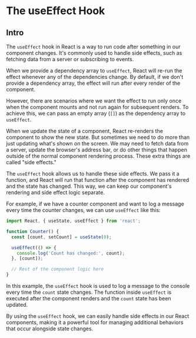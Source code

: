 # The useEffect Hook

## Intro

The `useEffect` hook in React is a way to run code after something in our component changes. It's commonly used to handle side effects, such as fetching data from a server or subscribing to events.

When we provide a dependency array to `useEffect`, React will re-run the effect whenever any of the dependencies change. By default, if we don't provide a dependency array, the effect will run after every render of the component.

However, there are scenarios where we want the effect to run only once when the component mounts and not run again for subsequent renders. To achieve this, we can pass an empty array (`[]`) as the dependency array to `useEffect`.

When we update the state of a component, React re-renders the component to show the new state. But sometimes we need to do more than just updating what's shown on the screen. We may need to fetch data from a server, update the browser's address bar, or do other things that happen outside of the normal component rendering process. These extra things are called "side effects."

The `useEffect` hook allows us to handle these side effects. We pass it a function, and React will run that function after the component has rendered and the state has changed. This way, we can keep our component's rendering and side effect logic separate.

For example, if we have a counter component and want to log a message every time the counter changes, we can use `useEffect` like this:

```javascript
import React, { useState, useEffect } from 'react';

function Counter() {
  const [count, setCount] = useState(0);

  useEffect(() => {
    console.log('Count has changed:', count);
  }, [count]);

  // Rest of the component logic here
}
```

In this example, the `useEffect` hook is used to log a message to the console every time the `count` state changes. The function inside `useEffect` is executed after the component renders and the `count` state has been updated.

By using the `useEffect` hook, we can easily handle side effects in our React components, making it a powerful tool for managing additional behaviors that occur alongside state changes.


